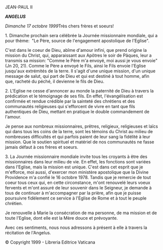 JEAN-PAUL II

***ANGELUS***

*Dimanche 17 octobre 1999*Très chers frères et soeurs!

1\. Dimanche prochain sera célébrée la Journée missionnaire mondiale, qui a pour thème:  "Le Père, source de l'engagement apostolique de l'Eglise".

C'est dans le coeur de Dieu, abîme d'amour infini, que prend origine la mission du Christ, qui, apparaissant aux Apôtres le soir de Pâques, leur a transmis sa mission: "Comme le Père m'a envoyé, moi aussi je vous envoie" (Jn 20, 21). Comme le Père a envoyé le Fils, ainsi le Fils envoie l'Eglise jusqu'aux extrémités de la terre. Il s'agit d'une unique mission, d'un unique message de salut, qui part de Dieu et qui est destiné à tout homme, afin que, racheté du péché, il devienne le fils de Dieu.

2\. L'Eglise ne cesse d'annoncer au monde la paternité de Dieu à travers la prédication et le témoignage de ses fils. En effet, l'évangélisation est confirmée et rendue crédible par la sainteté des chrétiens et des communautés religieuses qui s'efforcent de vivre en tant que fils authentiques de Dieu, mettant en pratique le double commandement de l'amour.

Je pense aux nombreux missionnaires, prêtres, religieux, religieuses et laïcs qui dans tous les coins de la terre, sont les témoins du Christ au milieu de nombreuses difficultés et qui parfois paient de leur sang la fidélité à leur mission. Que le soutien spirituel et matériel de nos communautés ne fasse jamais défaut à ces frères et soeurs.

3\. La Journée missionnaire mondiale invite tous les croyants à être des missionnaires dans leur milieu de vie. En effet, les fonctions sont variées dans l'Eglise, mais la mission est unique. C'est dans cet esprit que je m'efforce, moi aussi, d'exercer mon ministère apostolique que la Divine Providence m'a confié le 16 octobre 1978. Tandis que je remercie de tout coeur tous ceux qui, en cette circonstance, m'ont renouvelé leurs voeux fervents et m'ont assuré de leur souvenir dans le Seigneur, je demande à tous de continuer à m'accompagner par la prière, afin que je puisse poursuivre fidèlement ce service à l'Eglise de Rome et à tout le peuple chrétien.

Je renouvelle à Marie la consécration de ma personne, de ma mission et de toute l'Eglise, dont elle est la Mère douce et prévoyante.

Avec ces sentiments, nous nous adressons à présent à elle à travers la récitation de l'Angelus.

© Copyright 1999 - Libreria Editrice Vaticana